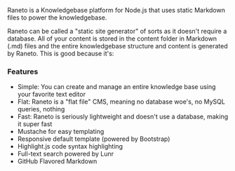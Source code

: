 Raneto is a Knowledgebase platform for Node.js that uses static Markdown files to power the knowledgebase.

Raneto can be called a "static site generator" of sorts as it doesn't require a database. All of your content is stored in the content folder in Markdown (.md) files and the entire knowledgebase structure and content is generated by Raneto. This is good because it's:


### Features

- Simple: You can create and manage an entire knowledge base using your favorite text editor
- Flat: Raneto is a "flat file" CMS, meaning no database woe's, no MySQL queries, nothing
- Fast: Raneto is seriously lightweight and doesn't use a database, making it super fast
- Mustache for easy templating
- Responsive default template (powered by Bootstrap)
- Highlight.js code syntax highlighting
- Full-text search powered by Lunr
- GitHub Flavored Markdown

